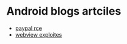 # Android blogs artciles

- [paypal rce](https://labs.f-secure.com/advisories/paypal-remote-code-execution/)
- [webview exploites](http://www.nuckingfoob.me/android-webview-csp-iframe-sandbox-bypass/index.html) 
